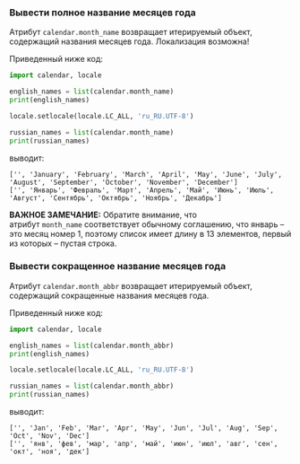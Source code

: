 ### Вывести полное название месяцев года
Атрибут `calendar.month_name` возвращает итерируемый объект, содержащий названия месяцев года. Локализация возможна!

Приведенный ниже код:

```python
import calendar, locale

english_names = list(calendar.month_name)
print(english_names)

locale.setlocale(locale.LC_ALL, 'ru_RU.UTF-8')

russian_names = list(calendar.month_name)
print(russian_names)
```

выводит:

```no-highlight
['', 'January', 'February', 'March', 'April', 'May', 'June', 'July', 'August', 'September', 'October', 'November', 'December']
['', 'Январь', 'Февраль', 'Март', 'Апрель', 'Май', 'Июнь', 'Июль', 'Август', 'Сентябрь', 'Октябрь', 'Ноябрь', 'Декабрь']
```

**ВАЖНОЕ ЗАМЕЧАНИЕ:**
Обратите внимание, что атрибут `month_name` соответствует обычному соглашению, что январь – это месяц номер 1, поэтому список имеет длину в 13 элементов, первый из которых – пустая строка.
### Вывести сокращенное название месяцев года
Атрибут `calendar.month_abbr` возвращает итерируемый объект, содержащий сокращенные названия месяцев года.

Приведенный ниже код:

```python
import calendar, locale

english_names = list(calendar.month_abbr)
print(english_names)

locale.setlocale(locale.LC_ALL, 'ru_RU.UTF-8')

russian_names = list(calendar.month_abbr)
print(russian_names)
```

выводит:

```no-highlight
['', 'Jan', 'Feb', 'Mar', 'Apr', 'May', 'Jun', 'Jul', 'Aug', 'Sep', 'Oct', 'Nov', 'Dec']
['', 'янв', 'фев', 'мар', 'апр', 'май', 'июн', 'июл', 'авг', 'сен', 'окт', 'ноя', 'дек']
```
